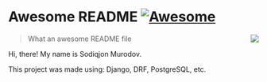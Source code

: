 # Awesome README [![Awesome](https://cdn.jsdelivr.net/gh/sindresorhus/awesome@d7305f38d29fed78fa85652e3a63e154dd8e8829/media/badge.svg)](https://github.com/sindresorhus/awesome#readme)
> What an awesome README file
> <img src="https://github.com/matiassingers/awesome-readme/blob/master/icon.png" align="right"/>

Hi, there! My name is Sodiqjon Murodov.

This project was made using: Django, DRF, PostgreSQL, etc.
